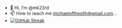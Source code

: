 <!---
mk23rd/mk23rd is a ✨ special ✨ repository because its `README.md` (this file) appears on your GitHub profile.
You can click the Preview link to take a look at your changes.
--->
- 👋 Hi, I’m @mk23rd
- 📫 How to reach me michaelofthesith@gmail.com...
- [![GitHub Streak](https://streak-stats.demolab.com?user=mk23rd&theme=neon&hide_border=true&date_format=%5BY.%5Dn.j)](https://git.io/streak-stats)


